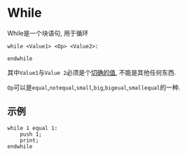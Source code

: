 # While

While是一个块语句, 用于循环

```
while <Value1> <Op> <Value2>:

endwhile
```

其中`Value1`与`Value 2`必须是个[切确的值](../define/value.md), 不能是其他任何东西.

`Op`可以是`equal`,`notequal`,`small`,`big`,`bigeual`,`smallequal`的一种.

## 示例
```
while 1 equal 1:
    push 1;
    print;
endwhile
```